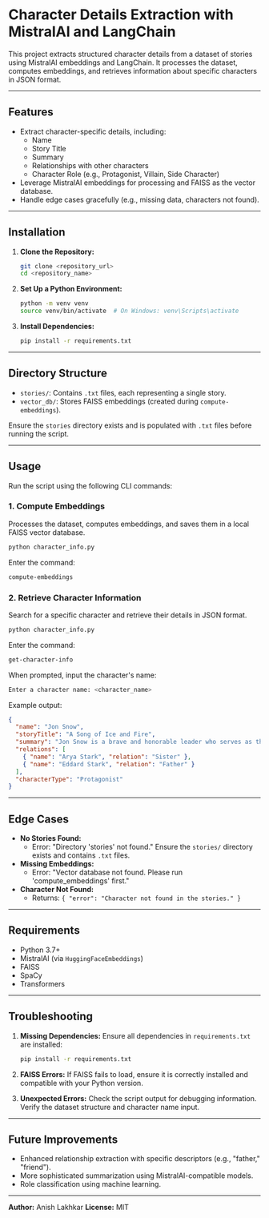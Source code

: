# Character Details Extraction with MistralAI and LangChain

This project extracts structured character details from a dataset of stories using MistralAI embeddings and LangChain. It processes the dataset, computes embeddings, and retrieves information about specific characters in JSON format.

---

## **Features**
- Extract character-specific details, including:
  - Name
  - Story Title
  - Summary
  - Relationships with other characters
  - Character Role (e.g., Protagonist, Villain, Side Character)
- Leverage MistralAI embeddings for processing and FAISS as the vector database.
- Handle edge cases gracefully (e.g., missing data, characters not found).

---

## **Installation**

1. **Clone the Repository:**
   ```bash
   git clone <repository_url>
   cd <repository_name>
   ```

2. **Set Up a Python Environment:**
   ```bash
   python -m venv venv
   source venv/bin/activate  # On Windows: venv\Scripts\activate
   ```

3. **Install Dependencies:**
   ```bash
   pip install -r requirements.txt
   ```

---

## **Directory Structure**
- `stories/`: Contains `.txt` files, each representing a single story.
- `vector_db/`: Stores FAISS embeddings (created during `compute-embeddings`).

Ensure the `stories` directory exists and is populated with `.txt` files before running the script.

---

## **Usage**

Run the script using the following CLI commands:

### 1. **Compute Embeddings**
Processes the dataset, computes embeddings, and saves them in a local FAISS vector database.
```bash
python character_info.py
```
Enter the command:
```bash
compute-embeddings
```

### 2. **Retrieve Character Information**
Search for a specific character and retrieve their details in JSON format.
```bash
python character_info.py
```
Enter the command:
```bash
get-character-info
```
When prompted, input the character's name:
```bash
Enter a character name: <character_name>
```
Example output:
```json
{
  "name": "Jon Snow",
  "storyTitle": "A Song of Ice and Fire",
  "summary": "Jon Snow is a brave and honorable leader who serves as the Lord Commander of the Night's Watch and later unites the Free Folk and Westeros against the threat of the White Walkers.",
  "relations": [
    { "name": "Arya Stark", "relation": "Sister" },
    { "name": "Eddard Stark", "relation": "Father" }
  ],
  "characterType": "Protagonist"
}
```

---

## **Edge Cases**
- **No Stories Found:**
  - Error: "Directory 'stories' not found." Ensure the `stories/` directory exists and contains `.txt` files.
- **Missing Embeddings:**
  - Error: "Vector database not found. Please run 'compute_embeddings' first."
- **Character Not Found:**
  - Returns: `{ "error": "Character not found in the stories." }`

---

## **Requirements**
- Python 3.7+
- MistralAI (via `HuggingFaceEmbeddings`)
- FAISS
- SpaCy
- Transformers

---

## **Troubleshooting**

1. **Missing Dependencies:**
   Ensure all dependencies in `requirements.txt` are installed:
   ```bash
   pip install -r requirements.txt
   ```

2. **FAISS Errors:**
   If FAISS fails to load, ensure it is correctly installed and compatible with your Python version.

3. **Unexpected Errors:**
   Check the script output for debugging information. Verify the dataset structure and character name input.

---

## **Future Improvements**
- Enhanced relationship extraction with specific descriptors (e.g., "father," "friend").
- More sophisticated summarization using MistralAI-compatible models.
- Role classification using machine learning.

---

**Author:** Anish Lakhkar
**License:** MIT  

